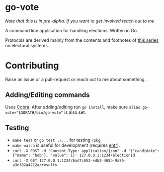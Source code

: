 # go-vote

_Note that this is in pre-alpha. If you want to get involved reach out to me_

A command line application for handling elections. Written in Go.

Protocols are derived mainly from the contents and footnotes of [this series](https://en.wikipedia.org/wiki/Electoral_system)
on electoral systems.

# Contributing

Raise an issue or a pull-request or reach out to me about something.

## Adding/Editing commands
Uses [Cobra](https://github.com/spf13/cobra). After adding/editing run `go install`,
make sure `alias go-vote="$GOPATH/bin/go-vote"` is also set.

## Testing

- `make test` or `go test ./...` for testing `/pkg`
- `make watch` is useful for development (requires [entr](https://github.com/clibs/entr)).
- `curl -X POST -H "Content-Type: application/json" -d '{"candidate": {"name": "bob"}, "value": 1}' 127.0.0.1:1234/electionId`
- `curl -X GET 127.0.0.1:1234/6ad7c653-edb3-465b-9a76-a3cf82a4212a/results`

